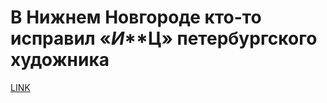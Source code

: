 # В Нижнем Новгороде кто-то исправил «*И***Ц» петербургского художника



[LINK](https://varlamov.ru/3733070.html)